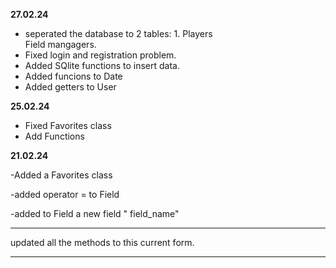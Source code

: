 **27.02.24**
- seperated the database to 2 tables: 1. Players  
  Field mangagers.
- Fixed login and registration problem.
- Added SQlite functions to insert data.
- Added funcions to Date
- Added getters to User


**25.02.24**
- Fixed Favorites class
- Add Functions


**21.02.24**


-Added a Favorites class

-added operator = to Field 

-added to Field a new field " field_name"

----
updated all the methods to this current form.

----

